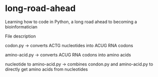 # long-road-ahead
Learning how to code in Python, a long road ahead to becoming a bioinformatician 

File description 

codon.py -> converts ACTG nucleotides into ACUG RNA codons 

amino-acid.py -> converts ACUG RNA codons into amino acids 

nucleotide to amino-acid.py -> combines condon.py and amino-acid.py to directly get amino acids from nucleotides

